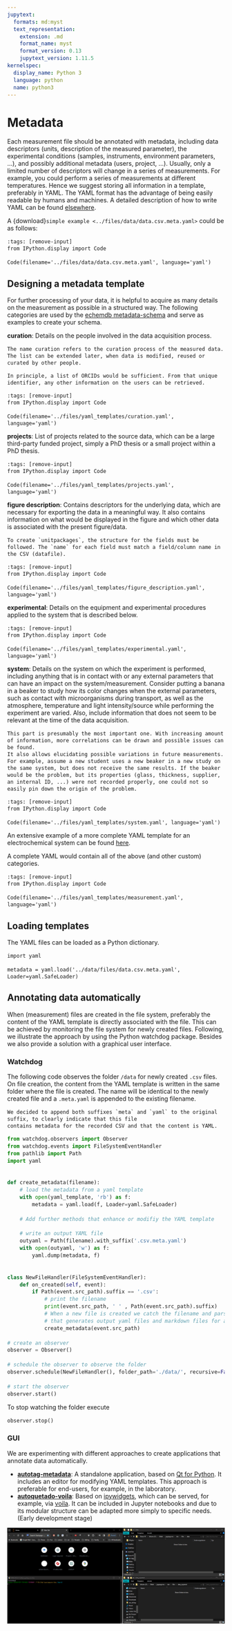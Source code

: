 ```yaml
---
jupytext:
  formats: md:myst
  text_representation:
    extension: .md
    format_name: myst
    format_version: 0.13
    jupytext_version: 1.11.5
kernelspec:
  display_name: Python 3
  language: python
  name: python3
---
```

# Metadata

Each measurement file should be annotated with metadata, including data descriptors (units, description of the measured parameter), the experimental conditions (samples, instruments, environment parameters, ...), and possibly additional metadata (users, project, ...).
Usually, only a limited number of descriptors will change in a series of measurements.
For example, you could perform a series of measurements at different temperatures.
Hence we suggest storing all information in a template, preferably in YAML.
The YAML format has the advantage of being easily readable by humans and machines.
A detailed description of how to write YAML can be found [elsewhere](https://www.cloudbees.com/blog/yaml-tutorial-everything-you-need-get-started#dictionaries).

A {download}`simple example <../files/data/data.csv.meta.yaml>` could be as follows:
```{code-cell} ipython3
:tags: [remove-input]
from IPython.display import Code

Code(filename='../files/data/data.csv.meta.yaml', language='yaml')
```

## Designing a metadata template

For further processing of your data, it is helpful to acquire as many details on the measurement as possible in a structured way.
The following categories are used by the [echemdb metadata-schema](https://github.com/echemdb/metadata-schema) and serve as examples to create your schema.

**curation**: Details on the people involved in the data acquisition process.

```{note}
The name curation refers to the curation process of the measured data. The list can be extended later, when data is modified, reused or curated by other people.
```

```{note}
In principle, a list of ORCIDs would be sufficient. From that unique identifier, any other information on the users can be retrieved.
```

```{code-cell} ipython3
:tags: [remove-input]
from IPython.display import Code

Code(filename='../files/yaml_templates/curation.yaml', language='yaml')
```

**projects**: List of projects related to the source data, which can be a large third-party funded project, simply a PhD thesis or a small project within a PhD thesis.

```{code-cell} ipython3
:tags: [remove-input]
from IPython.display import Code

Code(filename='../files/yaml_templates/projects.yaml', language='yaml')
```

**figure description**: Contains descriptors for the underlying data, which are necessary for exporting the data in a meaningful way. It also contains information on what would be displayed in the figure and which other data is associated with the present figure/data.

```{note}
To create `unitpackages`, the structure for the fields must be followed. The `name` for each field must match a field/column name in the CSV (datafile).
```

```{code-cell} ipython3
:tags: [remove-input]
from IPython.display import Code

Code(filename='../files/yaml_templates/figure_description.yaml', language='yaml')
```

**experimental**: Details on the equipment and experimental procedures applied to the system that is described below.

```{code-cell} ipython3
:tags: [remove-input]
from IPython.display import Code

Code(filename='../files/yaml_templates/experimental.yaml', language='yaml')
```

**system**: Details on the system on which the experiment is performed, including anything that is in contact with or any external parameters that can have an impact on the system/measurement. Consider putting a banana in a beaker to study how its color changes when the external parameters, such as contact with microorganisms during transport, as well as the atmosphere, temperature and light intensity/source while performing the experiment are varied.
Also, include information that does not seem to be relevant at the time of the data acquisition.

```{note}
This part is presumably the most important one. With increasing amount of information, more correlations can be drawn and possible issues can be found.
It also allows elucidating possible variations in future measurements. For example, assume a new student uses a new beaker in a new study on the same system, but does not receive the same results. If the beaker would be the problem, but its properties (glass, thickness, supplier, an internal ID, ...) were not recorded properly, one could not so easily pin down the origin of the problem.
```

```{code-cell} ipython3
:tags: [remove-input]
from IPython.display import Code

Code(filename='../files/yaml_templates/system.yaml', language='yaml')
```

An extensive example of a more complete YAML template for an electrochemical system can be found [here](https://github.com/echemdb/metadata-schema/blob/main/examples/file_schemas/autotag.yaml).

A complete YAML would contain all of the above (and other custom) categories.

```{code-cell} ipython3
:tags: [remove-input]
from IPython.display import Code

Code(filename='../files/yaml_templates/measurement.yaml', language='yaml')
```


## Loading templates

The YAML files can be loaded as a Python dictionary.

```{code-cell} ipython3
import yaml

metadata = yaml.load('../data/files/data.csv.meta.yaml', Loader=yaml.SafeLoader)
```

## Annotating data automatically

When (measurement) files are created in the file system, preferably the content of the YAML template is directly associated with the file.
This can be achieved by monitoring the file system for newly created files. Following, we illustrate the approach by using the Python watchdog package.
Besides we also provide a solution with a graphical user interface.

### Watchdog

The following code observes the folder `/data` for newly created `.csv` files.
On file creation, the content from the YAML template is written in the same folder where the file is created.
The name will be identical to the newly created file and a `.meta.yaml` is appended to the existing filename.

```{note}
We decided to append both suffixes `meta` and `yaml` to the original suffix, to clearly indicate that this file
contains metadata for the recorded CSV and that the content is YAML.
```

```python
from watchdog.observers import Observer
from watchdog.events import FileSystemEventHandler
from pathlib import Path
import yaml


def create_metadata(filename):
    # load the metadata from a yaml template
    with open(yaml_template, 'rb') as f:
        metadata = yaml.load(f, Loader=yaml.SafeLoader)

    # Add further methods that enhance or modifiy the YAML template

    # write an output YAML file
    outyaml = Path(filename).with_suffix('.csv.meta.yaml')
    with open(outyaml, 'w') as f:
        yaml.dump(metadata, f)


class NewFileHandler(FileSystemEventHandler):
    def on_created(self, event):
        if Path(event.src_path).suffix == '.csv':
            # print the filename
            print(event.src_path, ' ' , Path(event.src_path).suffix)
            # When a new file is created we catch the filename and parse it to a method
            # that generates output yaml files and markdown files for additional notes
            create_metadata(event.src_path)

# create an observer
observer = Observer()

# schedule the observer to observe the folder
observer.schedule(NewFileHandler(), folder_path='./data/', recursive=False)

# start the observer
observer.start()
```

To stop watching the folder execute

```python
observer.stop()
```

### GUI

We are experimenting with different approaches to create applications that annotate data automatically.

* **[autotag-metadata](https://echemdb.github.io/autotag-metadata/)**: A standalone application, based on [Qt for Python](https://doc.qt.io/qtforpython-6/). It includes an editor for modifying YAML templates. This approach is preferable for end-users, for example, in the laboratory.
* **[autoquetado-voila](https://echemdb.github.io/autoquetado_voila/)**: Based on [ipywidgets](https://ipywidgets.readthedocs.io/en/latest/index.html), which can be served, for example, via [voila](https://voila.readthedocs.io/en/stable/). It can be included in Jupyter notebooks and due to its modular structure can be adapted more simply to specific needs. (Early development stage)

![etiqueatdo_voila_demo](../files/animations/etiqueatdo_voila_demo.gif)
